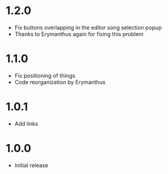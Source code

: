 # 1.2.0
- Fix buttons overlapping in the editor song selection popup
- Thanks to Erymanthus again for fixing this problem

# 1.1.0
- Fix positioning of things
- Code reorganization by Erymanthus

# 1.0.1
- Add links

# 1.0.0
- Initial release
